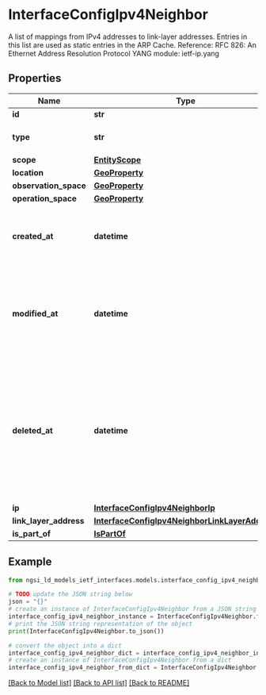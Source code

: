 # InterfaceConfigIpv4Neighbor

A list of mappings from IPv4 addresses to link-layer addresses.  Entries in this list are used as static entries in the ARP Cache.  Reference: RFC 826: An Ethernet Address Resolution Protocol  YANG module: ietf-ip.yang 

## Properties

Name | Type | Description | Notes
------------ | ------------- | ------------- | -------------
**id** | **str** | Entity id.  | [optional] 
**type** | **str** | NGSI-LD Entity identifier. It has to be InterfaceConfigIpv4Neighbor. | [default to 'InterfaceConfigIpv4Neighbor']
**scope** | [**EntityScope**](EntityScope.md) |  | [optional] 
**location** | [**GeoProperty**](GeoProperty.md) |  | [optional] 
**observation_space** | [**GeoProperty**](GeoProperty.md) |  | [optional] 
**operation_space** | [**GeoProperty**](GeoProperty.md) |  | [optional] 
**created_at** | **datetime** | It is defined as the temporal Property at which the Entity, Property or Relationship was entered into an NGSI-LD system.  Entity creation timestamp. See clause 4.8.  | [optional] 
**modified_at** | **datetime** | It is defined as the temporal Property at which the Entity, Property or Relationship was last modified in an NGSI-LD system, e.g. in order to correct a previously entered incorrect value.  Entity last modification timestamp. See clause 4.8.  | [optional] 
**deleted_at** | **datetime** | It is defined as the temporal Property at which the Entity, Property or Relationship was deleted from an NGSI-LD system.  Entity deletion timestamp. See clause 4.8. It is only used in notifications reporting deletions and in the Temporal Representation of Entities (clause 4.5.6), Properties (clause 4.5.7), Relationships (clause 4.5.8) and LanguageProperties (clause 5.2.32).  | [optional] 
**ip** | [**InterfaceConfigIpv4NeighborIp**](InterfaceConfigIpv4NeighborIp.md) |  | [optional] 
**link_layer_address** | [**InterfaceConfigIpv4NeighborLinkLayerAddress**](InterfaceConfigIpv4NeighborLinkLayerAddress.md) |  | 
**is_part_of** | [**IsPartOf**](IsPartOf.md) |  | 

## Example

```python
from ngsi_ld_models_ietf_interfaces.models.interface_config_ipv4_neighbor import InterfaceConfigIpv4Neighbor

# TODO update the JSON string below
json = "{}"
# create an instance of InterfaceConfigIpv4Neighbor from a JSON string
interface_config_ipv4_neighbor_instance = InterfaceConfigIpv4Neighbor.from_json(json)
# print the JSON string representation of the object
print(InterfaceConfigIpv4Neighbor.to_json())

# convert the object into a dict
interface_config_ipv4_neighbor_dict = interface_config_ipv4_neighbor_instance.to_dict()
# create an instance of InterfaceConfigIpv4Neighbor from a dict
interface_config_ipv4_neighbor_from_dict = InterfaceConfigIpv4Neighbor.from_dict(interface_config_ipv4_neighbor_dict)
```
[[Back to Model list]](../README.md#documentation-for-models) [[Back to API list]](../README.md#documentation-for-api-endpoints) [[Back to README]](../README.md)


